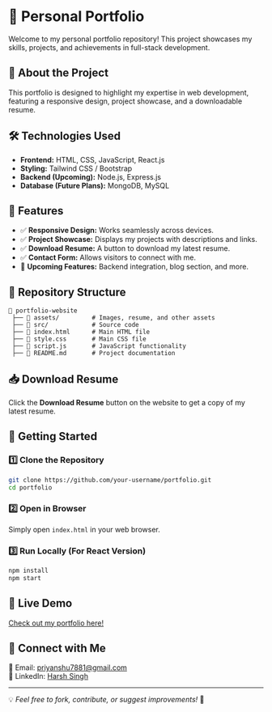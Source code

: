 # 🚀 Personal Portfolio

Welcome to my personal portfolio repository! This project showcases my skills, projects, and achievements in full-stack development.

## 📌 About the Project
This portfolio is designed to highlight my expertise in web development, featuring a responsive design, project showcase, and a downloadable resume.

## 🛠️ Technologies Used
- **Frontend:** HTML, CSS, JavaScript, React.js
- **Styling:** Tailwind CSS / Bootstrap
- **Backend (Upcoming):** Node.js, Express.js
- **Database (Future Plans):** MongoDB, MySQL

## 🎯 Features
- ✅ **Responsive Design:** Works seamlessly across devices.
- ✅ **Project Showcase:** Displays my projects with descriptions and links.
- ✅ **Download Resume:** A button to download my latest resume.
- ✅ **Contact Form:** Allows visitors to connect with me.
- 🚀 **Upcoming Features:** Backend integration, blog section, and more.

## 📂 Repository Structure
```
📁 portfolio-website
 ├── 📂 assets/         # Images, resume, and other assets
 ├── 📂 src/            # Source code
 ├── 📄 index.html      # Main HTML file
 ├── 📄 style.css       # Main CSS file
 ├── 📄 script.js       # JavaScript functionality
 ├── 📄 README.md       # Project documentation
```

## 📥 Download Resume
Click the **Download Resume** button on the website to get a copy of my latest resume.

## 🚀 Getting Started
### 1️⃣ Clone the Repository
```sh
git clone https://github.com/your-username/portfolio.git
cd portfolio
```
### 2️⃣ Open in Browser
Simply open `index.html` in your web browser.

### 3️⃣ Run Locally (For React Version)
```sh
npm install
npm start
```

## 🔗 Live Demo
[Check out my portfolio here!](https://your-portfolio-link.com)

## 🤝 Connect with Me
📧 Email: priyanshu7881@gmail.com  
🔗 LinkedIn: [Harsh Singh](https://linkedin.com/in/harsh-singh-7881)  

---
💡 *Feel free to fork, contribute, or suggest improvements!* 🚀
